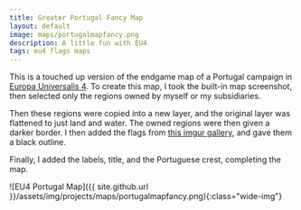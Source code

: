 ```yaml
---
title: Greater Portugal Fancy Map
layout: default
image: maps/portugalmapfancy.png
description: A little fun with EU4
tags: eu4 flags maps
---
```


This is a touched up version of the endgame map of a Portugal campaign in [Europa Universalis 4](https://www.paradoxplaza.com/europa-universalis-4). To create this map, I took the built-in map screenshot, then selected only the regions owned by myself or my subsidiaries.

Then these regions were copied into a new layer, and the original layer was flattened to just land and water. The owned regions were then given a darker border. I then added the flags from [this imgur gallery](http://imgur.com/gallery/9reTF), and gave them a black outline.

Finally, I added the labels, title, and the Portuguese crest, completing the map.

![EU4 Portugal Map]({{ site.github.url }}/assets/img/projects/maps/portugalmapfancy.png){:class="wide-img"}
